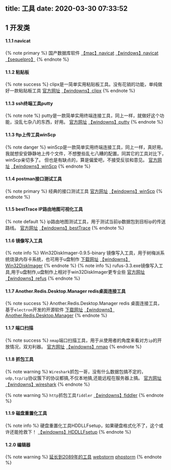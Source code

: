 title: 工具
date: 2020-03-30 07:33:52
---
## 1 开发类

#### 1.1.1 navicat
{% note primary %}
国产数据库软件
[【mac】navicat](http://qiniu.wuchuheng.com/Navicat_Premium_15.0.12_macwk.com.dmg)
[【windows】navicat](http://qiniu.wuchuheng.com/navicat%E4%B8%AD%E6%96%87%E7%89%88%E7%A0%B4%E8%A7%A3.zip)
[【sequelpro】](https://www.sequelpro.com)
{% endnote %}

#### 1.1.2 粘贴板

{% note success %}
clipx是一简单实用粘贴板工具。没有花销的功能，单纯做好一款粘贴板工具
[官方网址](https://bluemars.org/clipx/)
[【windowns】clipx](http://qiniu.wuchuheng.com/clipx.exe)
{% endnote %}

#### 1.1.3 ssh终端工具putty
{% note note %}
putty是一款简单实用终端连接工具，同上一样，就做好这个功能，没乱七杂八的东西，好用。
[官方网址](https://www.putty.org/)
[【windowns】putty](http://qiniu.wuchuheng.com/putty.exe)
{% endnote %}

#### 1.1.3 ftp上传工具winScp
{% note danger %}
    winScp是一款简单实用终端连接工具，同上一样，真好用。我就想安安静静地上传个文件，不想整些乱七八糟的配置。同其它的工具对比下，winScp亲切多了。
    但也是有缺点的，算是偏爱吧，不接受反驳和意见。
    [官方网址](https://winscp.net/eng/index.php)
    [【windowns】winScp](http://qiniu.wuchuheng.com/WinSCP-5.13.3-Setup.exe)
{% endnote %}

#### 1.1.4 postman接口测试工具 
{% note  primary %}
    经典的接口测试工具
    [官方网址](https://www.postman.com/)
    [【windowns】winScp](http://qiniu.wuchuheng.com/PostmanCanary-win64-7.22.0-canary05-Setup.exe)
{% endnote %}

#### 1.1.5 bestTrace IP路由地图可视化工具 
{% note default %}
    ip路由地图测试工具，用于测试当前ip数据包到目标ip的传送路线。
    [官方网址](https://tools.ipip.net/convert.php)
    [【windowns】bestTrace](http://qiniu.wuchuheng.com/MTracer.zip)
{% endnote %}

#### 1.1.6 镜像写入工具
{% note info %}
    Win32DiskImager-0.9.5-binary 镜像写入工具，用于树梅派系统烧录内存卡系统，也可用于u盘制作
    [下载网址](https://sourceforge.net/projects/win32diskimager/)
    [【windowns】 Win32DiskImager](http://qiniu.wuchuheng.com/Win32DiskImager-0.9.5-binary.zip)
{% endnote %}
{% note info %}
     rufus-3.3.exe镜像写入工具,用于u盘制作,u盘制作上相对于win32DiskImager更专业些
    [官方网址](https://rufus.ie/)
    [【windowns】refus](http://qiniu.wuchuheng.com/rufus-3.3.exe)
{% endnote %}

#### 1.1.7 Another.Redis.Desktop.Manager redis桌面连接工具
{% note success  %}
    Another.Redis.Desktop.Manager redis 桌面连接工具，基于`electron`开发的开源软件
    [下载网址](https://www.electronjs.org/apps/anotherredisdesktopmanager)
    [【windowns】Another.Redis.Desktop.Manager](http://qiniu.wuchuheng.com/tools/Another.Redis.Desktop.Manager.1.3.4.exe)
{% endnote %}


#### 1.1.7 端口扫描
{% note success  %}
    `nmap`端口扫描工具，用于从使用者的角度来看对方`ip`的开放情况，双刃利器。
    [官方网址](https://nmap.org/)
    [【windowns】nmap](http://qiniu.wuchuheng.com/nmap-7.80-win32.zip)
{% endnote %}

#### 1.1.8 抓包工具

{% note warning  %}
    `Wireshark`抓包一哥，没有什么数据包搞不定的，`udp,tcp/ip`协议簇下的协议都搞,不仅本地搞,还能远程在服务器上搞。
    [官方网址](https://www.solarwinds.com/)
    [【windowns】wireshark](http://qiniu.wuchuheng.com/Wireshark-win64-3.0.6.exe)
{% endnote %}

{% note warning  %}
    `http`抓包工具`fiddler`
    [【windowns】fiddler](http://qiniu.wuchuheng.com/fiddler5.zip)
{% endnote %}

#### 1.1.9 磁盘重置化工具

{% note info %}
    硬盘重置化工具HDDLLFsetup，如果硬盘格式化不了，这个或许还能抢救下！
    [【windowns】HDDLLFsetup](http://qiniu.wuchuheng.com/HDDLLFsetup.4.40.exe)
{% endnote %}

#### 1.2.0 编辑器

{% note warning  %}
    [延长到2089年的工具](http://qiniu.wuchuheng.com/ide/jetbrains-agent.jar)
    [webstorm](http://qiniu.wuchuheng.com/images/WebStorm-2020.1.1.dmg)
    [phpstorm](http://qiniu.wuchuheng.com/images/PhpStorm-2020.1.1.dmg)
{% endnote %}
